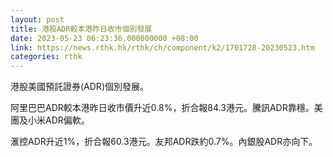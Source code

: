 ```yaml
---
layout: post
title: 港股ADR較本港昨日收市個別發展
date: 2023-05-23 06:23:36.000000000 +08:00
link: https://news.rthk.hk/rthk/ch/component/k2/1701728-20230523.htm
categories: rthk
---
```


港股美國預託證券(ADR)個別發展。

阿里巴巴ADR較本港昨日收市價升近0.8%，折合報84.3港元。騰訊ADR靠穩。美團及小米ADR偏軟。

滙控ADR升近1%，折合報60.3港元。友邦ADR跌約0.7%。內銀股ADR亦向下。
